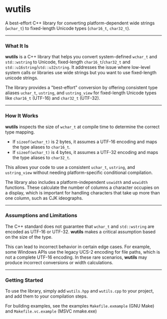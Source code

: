# wutils

A best-effort C++ library for converting platform-dependent wide strings (`wchar_t`) to fixed-length Unicode types (`char16_t`, `char32_t`).

-----

### What It Is

**wutils** is a C++ library that helps you convert system-defined `wchar_t` and `std::wstring` to Unicode, fixed-length `char16_t`/`char32_t` and `std::u16string`/`std::u32string`. It addresses the issue where low-level system calls or libraries use wide strings but you want to use fixed-length unicode strings.

The library provides a "best-effort" conversion by offering consistent type aliases `uchar_t`, `ustring`, and `ustring_view` for fixed-length Unicode types like `char16_t` (UTF-16) and `char32_t` (UTF-32).

-----

### How It Works

**wutils** inspects the size of `wchar_t` at compile time to determine the correct type mapping.

  * If `sizeof(wchar_t)` is 2 bytes, it assumes a UTF-16 encoding and maps the type aliases to `char16_t`.
  * If `sizeof(wchar_t)` is 4 bytes, it assumes a UTF-32 encoding and maps the type aliases to `char32_t`.

This allows your code to use a consistent `uchar_t`, `ustring`, and `ustring_view` without needing platform-specific conditional compilation.

The library also includes a platform-independent `uswidth` and `wswidth` functions. These calculate the number of columns a character occupies on a display, which is important for handling characters that take up more than one column, such as CJK ideographs.

-----

### Assumptions and Limitations

The C++ standard does not guarantee that `wchar_t` and `std::wstring` are encoded as UTF-16 or UTF-32. **wutils** makes a critical assumption based on the size of the type.

This can lead to incorrect behavior in certain edge cases. For example, some Windows APIs use the legacy UCS-2 encoding for file paths, which is not a complete UTF-16 encoding. In these rare scenarios, **wutils** may produce incorrect conversions or width calculations.

-----

### Getting Started

To use the library, simply add `wutils.hpp` and `wutils.cpp` to your project, and add them to your compilation steps.

For building examples, see the examples `Makefile.exmample` (GNU Make) and `Makefile.vc.example` (MSVC nmake.exe)

